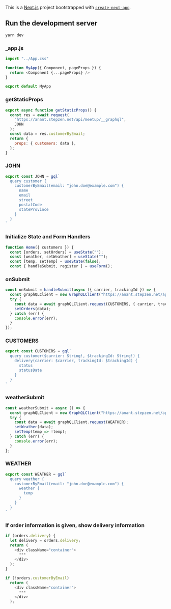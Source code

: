 This is a [Next.js](https://nextjs.org/) project bootstrapped with [`create-next-app`](https://github.com/vercel/next.js/tree/canary/packages/create-next-app).

## Run the development server

```bash
yarn dev
```

### _app.js

```javascript
import "../App.css"

function MyApp({ Component, pageProps }) {
  return <Component {...pageProps} />
}

export default MyApp
```

### getStaticProps

```javascript
export async function getStaticProps() {
  const res = await request(
    "https://anant.stepzen.net/api/meetup/__graphql",
    JOHN
  );
  const data = res.customerByEmail;
  return {
    props: { customers: data },
  };
}
```

### JOHN

```javascript
export const JOHN = gql`
  query customer {  
    customerByEmail(email: "john.doe@example.com") {
      name 
      email
      street
      postalCode
      stateProvince
    }
  }
`
```

### Initialize State and Form Handlers

```javascript
function Home({ customers }) {
  const [orders, setOrders] = useState("");
  const [weather, setWeather] = useState("");
  const [temp, setTemp] = useState(false);
  const { handleSubmit, register } = useForm();
```

### onSubmit

```javascript
const onSubmit = handleSubmit(async ({ carrier, trackingId }) => {
  const graphQLClient = new GraphQLClient("https://anant.stepzen.net/api/meetup/__graphql", {});
  try {
    const data = await graphQLClient.request(CUSTOMERS, { carrier, trackingId });
    setOrders(data);
  } catch (err) {
    console.error(err);
  }
});
```

### CUSTOMERS

```javascript
export const CUSTOMERS = gql`
  query customer($carrier: String!, $trackingId: String!) {
    delivery(carrier: $carrier, trackingId: $trackingId) {
      status
      statusDate
    }
  }
`
```

### weatherSubmit

```javascript
const weatherSubmit = async () => {
  const graphQLClient = new GraphQLClient("https://anant.stepzen.net/api/meetup/__graphql", {});
  try {
    const data = await graphQLClient.request(WEATHER);
    setWeather(data);
    setTemp(temp => !temp);
  } catch (err) {
    console.error(err);
  }
};
```

### WEATHER

```javascript
export const WEATHER = gql`
  query weather {
    customerByEmail(email: "john.doe@example.com") {
      weather {
        temp
      }
    }
  }
`
```

### If order information is given, show delivery information

```javascript
if (orders.delivery) {
  let delivery = orders.delivery;
  return (
    <div className="container">
      ***
    </div>
  );
}

if (!orders.customerByEmail)
  return (
    <div className="container">
      ***
    </div>
  );
```

